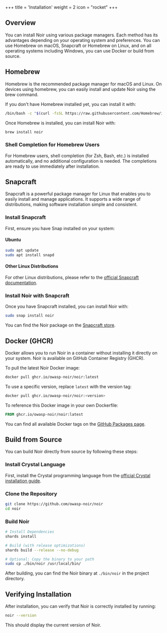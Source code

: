 +++
title = 'Installation'
weight = 2
icon = "rocket"
+++

## Overview

You can install Noir using various package managers. Each method has its advantages depending on your operating system and preferences. You can use Homebrew on macOS, Snapcraft or Homebrew on Linux, and on all operating systems including Windows, you can use Docker or build from source.

## Homebrew

Homebrew is the recommended package manager for macOS and Linux. On devices using homebrew, you can easily install and update Noir using the brew command.

If you don't have Homebrew installed yet, you can install it with:

```bash
/bin/bash -c "$(curl -fsSL https://raw.githubusercontent.com/Homebrew/install/master/install.sh)"
```

Once Homebrew is installed, you can install Noir with:

```bash
brew install noir
```

### Shell Completion for Homebrew Users

For Homebrew users, shell completion (for Zsh, Bash, etc.) is installed automatically, and no additional configuration is needed. The completions are ready to use immediately after installation.

## Snapcraft

Snapcraft is a powerful package manager for Linux that enables you to easily install and manage applications. It supports a wide range of distributions, making software installation simple and consistent.

### Install Snapcraft

First, ensure you have Snap installed on your system:

#### Ubuntu
```bash
sudo apt update
sudo apt install snapd
```

#### Other Linux Distributions
For other Linux distributions, please refer to the [official Snapcraft documentation](https://snapcraft.io/docs/installing-snapd).

### Install Noir with Snapcraft

Once you have Snapcraft installed, you can install Noir with:

```bash
sudo snap install noir
```

You can find the Noir package on the [Snapcraft store](https://snapcraft.io/noir).

## Docker (GHCR)

Docker allows you to run Noir in a container without installing it directly on your system. Noir is available on GitHub Container Registry (GHCR).

To pull the latest Noir Docker image:

```bash
docker pull ghcr.io/owasp-noir/noir:latest
```

To use a specific version, replace `latest` with the version tag:

```bash
docker pull ghcr.io/owasp-noir/noir:<version>
```

To reference this Docker image in your own Dockerfile:

```dockerfile
FROM ghcr.io/owasp-noir/noir:latest
```

You can find all available Docker tags on the [GitHub Packages page](https://github.com/owasp-noir/noir/pkgs/container/noir).

## Build from Source

You can build Noir directly from source by following these steps:

### Install Crystal Language

First, install the Crystal programming language from the [official Crystal installation guide](https://crystal-lang.org/install/).

### Clone the Repository

```bash
git clone https://github.com/owasp-noir/noir
cd noir
```

### Build Noir

```bash
# Install Dependencies
shards install

# Build (with release optimizations)
shards build --release --no-debug

# Optional: Copy the binary to your path
sudo cp ./bin/noir /usr/local/bin/
```

After building, you can find the Noir binary at `./bin/noir` in the project directory.

## Verifying Installation

After installation, you can verify that Noir is correctly installed by running:

```bash
noir --version
```

This should display the current version of Noir.

